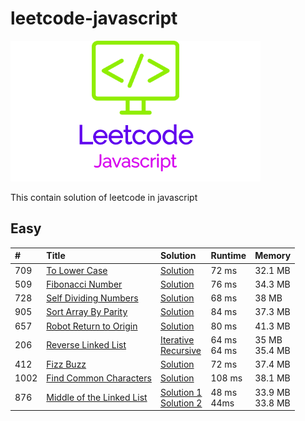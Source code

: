 # leetcode-javascript

![LogoMakr_1PDRDt_1](LogoMakr_1PDRDt_1.png)

This contain solution of leetcode in javascript

## Easy

| #    | Title                                                                                 | Solution                                                                                       | Runtime          | Memory               |
|:-----|:--------------------------------------------------------------------------------------|:-----------------------------------------------------------------------------------------------|:-----------------|:---------------------|
| 709  | [To Lower Case](https://leetcode.com/problems/to-lower-case/)                         | [Solution](to_lower_case.js)                                                                   | 72 ms            | 32.1 MB              |
| 509  | [Fibonacci Number](https://leetcode.com/problems/fibonacci-number/)                   | [Solution](fibonacci_number.js)                                                                | 76 ms            | 34.3 MB              |
| 728  | [Self Dividing Numbers](https://leetcode.com/problems/self-dividing-numbers/)         | [Solution](self_dividing_numbers.js)                                                           | 68 ms            | 38 MB                |
| 905  | [Sort Array By Parity](https://leetcode.com/problems/sort-array-by-parity/)           | [Solution](sort_array_by_parity.js)                                                            | 84 ms            | 37.3 MB              |
| 657  | [Robot Return to Origin](https://leetcode.com/problems/robot-return-to-origin/)       | [Solution](robot_return_to_origin.js)                                                          | 80 ms            | 41.3 MB              |
| 206  | [Reverse Linked List](https://leetcode.com/problems/reverse-linked-list/)             | [Iterative](reverse_linked_list_iterative.js)<br>[Recursive](reverse_linked_list_recursive.js) | 64 ms <br> 64 ms | 35 MB <br> 35.4 MB   |
| 412  | [Fizz Buzz](https://leetcode.com/problems/fizz-buzz/)                                 | [Solution](fizz_buzz.js)                                                                       | 72 ms            | 37.4 MB              |
| 1002 | [Find Common Characters](https://leetcode.com/problems/find-common-characters/)       | [Solution](find_common_characters.js)                                                          | 108 ms           | 38.1 MB              |
| 876  | [Middle of the Linked List](https://leetcode.com/problems/middle-of-the-linked-list/) | [Solution 1](middle_of_the_linked_list.js) <br>[Solution 2](middle_of_the_linked_list_2.js)    | 48 ms <br> 44ms  | 33.9 MB <br> 33.8 MB |

